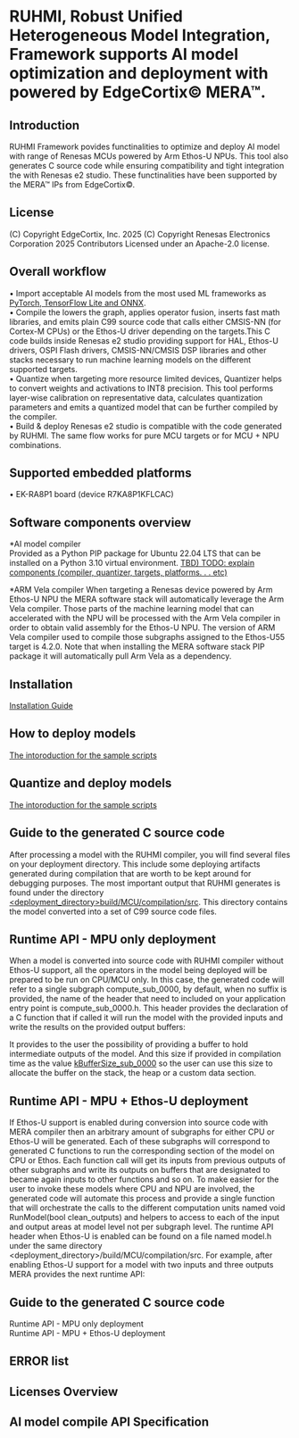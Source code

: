 

# RUHMI, Robust Unified Heterogeneous Model Integration, Framework supports AI model optimization and deployment with powered by EdgeCortix© MERA™.

## Introduction
RUHMI Framework povides functinalities to optimize and deploy AI model with range of Renesas MCUs powered by Arm Ethos-U NPUs. This tool also generates C source code while ensuring compatibility and tight integration the with Renesas e2 studio. These functinalities have been supported by the MERA™ IPs from EdgeCortix©.

## License
(C) Copyright EdgeCortix, Inc. 2025 (C) Copyright Renesas Electronics Corporation 2025 Contributors Licensed under an Apache-2.0 license.  

## Overall workflow
  • Import acceptable AI models from the most used ML frameworks as <u>PyTorch, TensorFlow Lite and ONNX</u>.  
  • Compile the lowers the graph, applies operator fusion, inserts fast math libraries, and emits plain C99 source code that calls either CMSIS-NN (for Cortex-M CPUs) or the Ethos-U driver depending on the targets.This C code builds inside Renesas e2 studio providing support for HAL, Ethos-U drivers, OSPI Flash drivers, CMSIS-NN/CMSIS DSP libraries and other stacks necessary to run machine learning models on the different supported targets.  
  • Quantize when targeting more resource limited devices, Quantizer helps to convert weights and activations to INT8 precision. This tool performs layer-wise calibration on representative data, calculates quantization parameters and emits a quantized model that can be further compiled by the compiler.  
  • Build & deploy Renesas e2 studio is compatible with the code generated by RUHMI. The same flow works for pure MCU targets or for MCU + NPU combinations.  

## Supported embedded platforms
• EK-RA8P1 board (device R7KA8P1KFLCAC)  

## Software components overview
*AI model compiler  
Provided as a Python PIP package for Ubuntu 22.04 LTS that can be installed on a Python 3.10 virtual environment.
<u>TBD) TODO: explain components (compiler, quantizer, targets, platforms. . . etc)</u>

*ARM Vela compiler
When targeting a Renesas device powered by Arm Ethos-U NPU the MERA software stack will automatically leverage the Arm Vela compiler. Those parts of the machine learning model that can accelerated with the NPU will be processed with the Arm Vela compiler in order to obtain valid assembly for the Ethos-U NPU. The version of ARM Vela compiler used to compile those subgraphs assigned to the Ethos-U55 target is 4.2.0. Note that when installing the MERA software stack PIP package it will automatically pull Arm Vela as a dependency.

## Installation
[Installation Guide](/install/README.md)

## How to deploy models
  [The intoroduction for the sample scripts](scripts/README.md)

## Quantize and deploy models 
  [The intoroduction for the sample scripts](scripts/README.md)

## Guide to the generated C source code
After processing a model with the RUHMI compiler, you will find several files on your deployment directory. This include some deploying artifacts generated during compilation that are worth to be kept around for debugging purposes. The most important output that RUHMI generates is found under the directory <u><deployment_directory>build/MCU/compilation/src</u>. This directory contains the model converted into a set of C99 source code files.

## Runtime API - MPU only deployment
When a model is converted into source code with RUHMI compiler without Ethos-U support, all the operators in the model being deployed will be prepared to be run on CPU/MCU only. 
In this case, the generated code will refer to a single subgraph compute_sub_0000<suffix>, by default, when no suffix is provided, the name of the header that need to included on your application entry point is compute_sub_0000.h.
This header provides the declaration of a C function that if called it will run the model with the provided inputs and write the results on the provided output buffers:

It provides to the user the possibility of providing a buffer to hold intermediate outputs of the model. And this size if provided in compilation time as the value <u>kBufferSize_sub_0000</u> so the user can use this size to allocate the buffer on the stack, the heap or a custom data section.

## Runtime API - MPU + Ethos-U deployment

If Ethos-U support is enabled during conversion into source code with MERA compiler then an arbitrary amount of subgraphs for either CPU or Ethos-U will be generated. Each of these subgraphs will correspond to generated C functions to run the corresponding section of the model on CPU or Ethos. Each function call will get its inputs from previous outputs of other subgraphs and write its outputs on buffers that are designated to became again inputs to other
functions and so on. To make easier for the user to invoke these models where CPU and NPU are involved, the generated code will automate this process and provide a single function that will orchestrate the calls to the different computation
units named void RunModel(bool clean_outputs) and helpers to access to each of the input and output areas at model level not per subgraph level. The runtime API header when Ethos-U is enabled can be found on a file named model.h
under the same directory <deployment_directory>/build/MCU/compilation/src.
For example, after enabling Ethos-U support for a model with two inputs and three outputs MERA provides the next runtime API:

## Guide to the generated C source code
  Runtime API - MPU only deployment  
  Runtime API - MPU + Ethos-U deployment  

## ERROR list  


## Licenses Overview  


## AI model compile API Specification  






